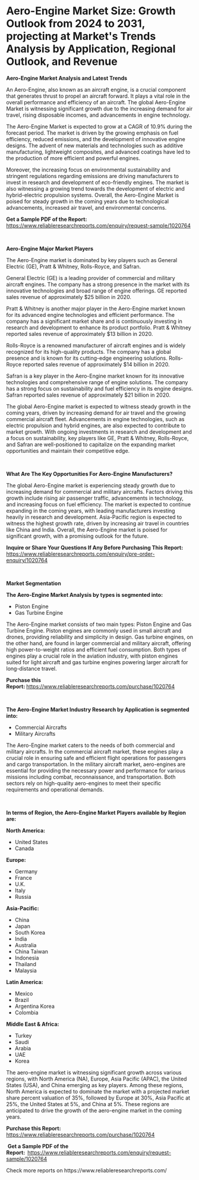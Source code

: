 <p><h1>Aero-Engine Market Size: Growth Outlook from 2024 to 2031, projecting at Market's Trends Analysis by Application, Regional Outlook, and Revenue</h1></p><p><strong>Aero-Engine Market Analysis and Latest Trends</strong></p>
<p><p>An Aero-Engine, also known as an aircraft engine, is a crucial component that generates thrust to propel an aircraft forward. It plays a vital role in the overall performance and efficiency of an aircraft. The global Aero-Engine Market is witnessing significant growth due to the increasing demand for air travel, rising disposable incomes, and advancements in engine technology.</p><p>The Aero-Engine Market is expected to grow at a CAGR of 10.9% during the forecast period. The market is driven by the growing emphasis on fuel efficiency, reduced emissions, and the development of innovative engine designs. The advent of new materials and technologies such as additive manufacturing, lightweight composites, and advanced coatings have led to the production of more efficient and powerful engines.</p><p>Moreover, the increasing focus on environmental sustainability and stringent regulations regarding emissions are driving manufacturers to invest in research and development of eco-friendly engines. The market is also witnessing a growing trend towards the development of electric and hybrid-electric propulsion systems. Overall, the Aero-Engine Market is poised for steady growth in the coming years due to technological advancements, increased air travel, and environmental concerns.</p></p>
<p><strong>Get a Sample PDF of the Report:&nbsp;</strong> <a href="https://www.reliableresearchreports.com/enquiry/request-sample/1020764">https://www.reliableresearchreports.com/enquiry/request-sample/1020764</a></p>
<p>&nbsp;</p>
<p><strong>Aero-Engine Major Market Players</strong></p>
<p><p>The Aero-Engine market is dominated by key players such as General Electric (GE), Pratt & Whitney, Rolls-Royce, and Safran. </p><p>General Electric (GE) is a leading provider of commercial and military aircraft engines. The company has a strong presence in the market with its innovative technologies and broad range of engine offerings. GE reported sales revenue of approximately $25 billion in 2020.</p><p>Pratt & Whitney is another major player in the Aero-Engine market known for its advanced engine technologies and efficient performance. The company has a significant market share and is continuously investing in research and development to enhance its product portfolio. Pratt & Whitney reported sales revenue of approximately $13 billion in 2020.</p><p>Rolls-Royce is a renowned manufacturer of aircraft engines and is widely recognized for its high-quality products. The company has a global presence and is known for its cutting-edge engineering solutions. Rolls-Royce reported sales revenue of approximately $14 billion in 2020.</p><p>Safran is a key player in the Aero-Engine market known for its innovative technologies and comprehensive range of engine solutions. The company has a strong focus on sustainability and fuel efficiency in its engine designs. Safran reported sales revenue of approximately $21 billion in 2020.</p><p>The global Aero-Engine market is expected to witness steady growth in the coming years, driven by increasing demand for air travel and the growing commercial aircraft fleet. Advancements in engine technologies, such as electric propulsion and hybrid engines, are also expected to contribute to market growth. With ongoing investments in research and development and a focus on sustainability, key players like GE, Pratt & Whitney, Rolls-Royce, and Safran are well-positioned to capitalize on the expanding market opportunities and maintain their competitive edge.</p></p>
<p>&nbsp;</p>
<p><strong>What Are The Key Opportunities For Aero-Engine Manufacturers?</strong></p>
<p><p>The global Aero-Engine market is experiencing steady growth due to increasing demand for commercial and military aircrafts. Factors driving this growth include rising air passenger traffic, advancements in technology, and increasing focus on fuel efficiency. The market is expected to continue expanding in the coming years, with leading manufacturers investing heavily in research and development. Asia-Pacific region is expected to witness the highest growth rate, driven by increasing air travel in countries like China and India. Overall, the Aero-Engine market is poised for significant growth, with a promising outlook for the future.</p></p>
<p><strong>Inquire or Share Your Questions If Any Before Purchasing This Report:</strong> <a href="https://www.reliableresearchreports.com/enquiry/pre-order-enquiry/1020764">https://www.reliableresearchreports.com/enquiry/pre-order-enquiry/1020764</a></p>
<p>&nbsp;</p>
<p><strong>Market Segmentation</strong></p>
<p><strong>The Aero-Engine Market Analysis by types is segmented into:</strong></p>
<p><ul><li>Piston Engine</li><li>Gas Turbine Engine</li></ul></p>
<p><p>The Aero-Engine market consists of two main types: Piston Engine and Gas Turbine Engine. Piston engines are commonly used in small aircraft and drones, providing reliability and simplicity in design. Gas turbine engines, on the other hand, are found in larger commercial and military aircraft, offering high power-to-weight ratios and efficient fuel consumption. Both types of engines play a crucial role in the aviation industry, with piston engines suited for light aircraft and gas turbine engines powering larger aircraft for long-distance travel.</p></p>
<p><strong>Purchase this Report:&nbsp;</strong><a href="https://www.reliableresearchreports.com/purchase/1020764">https://www.reliableresearchreports.com/purchase/1020764</a></p>
<p>&nbsp;</p>
<p><strong>The Aero-Engine Market Industry Research by Application is segmented into:</strong></p>
<p><ul><li>Commercial Aircrafts</li><li>Military Aircrafts</li></ul></p>
<p><p>The Aero-Engine market caters to the needs of both commercial and military aircrafts. In the commercial aircraft market, these engines play a crucial role in ensuring safe and efficient flight operations for passengers and cargo transportation. In the military aircraft market, aero-engines are essential for providing the necessary power and performance for various missions including combat, reconnaissance, and transportation. Both sectors rely on high-quality aero-engines to meet their specific requirements and operational demands.</p></p>
<p>&nbsp;</p>
<p><strong>In terms of Region, the Aero-Engine Market Players available by Region are:</strong></p>
<p>
    <p> <strong> North America: </strong>
        <ul>
            <li>United States</li>
            <li>Canada</li>
        </ul>
        </p> 
    <p> <strong> Europe: </strong>
        <ul>
            <li>Germany</li>
            <li>France</li>
            <li>U.K.</li>
            <li>Italy</li>
            <li>Russia</li>
        </ul>
        </p> 
    <p> <strong> Asia-Pacific: </strong>
        <ul>
            <li>China</li>
            <li>Japan</li>
            <li>South Korea</li>
            <li>India</li>
            <li>Australia</li>
            <li>China Taiwan</li>
            <li>Indonesia</li>
            <li>Thailand</li>
            <li>Malaysia</li>
        </ul>
        </p> 
    <p> <strong> Latin America: </strong>
        <ul>
            <li>Mexico</li>
            <li>Brazil</li>
            <li>Argentina Korea</li>
            <li>Colombia</li>
        </ul>
        </p> 
    <p> <strong> Middle East & Africa: </strong>
        <ul>
            <li>Turkey</li>
            <li>Saudi</li>
            <li>Arabia</li>
            <li>UAE</li>
            <li>Korea</li>
        </ul>
    </p>
    </p>
<p><p>The aero-engine market is witnessing significant growth across various regions, with North America (NA), Europe, Asia Pacific (APAC), the United States (USA), and China emerging as key players. Among these regions, North America is expected to dominate the market with a projected market share percent valuation of 35%, followed by Europe at 30%, Asia Pacific at 25%, the United States at 5%, and China at 5%. These regions are anticipated to drive the growth of the aero-engine market in the coming years.</p></p>
<p><strong>Purchase this Report: </strong><a href="https://www.reliableresearchreports.com/purchase/1020764">https://www.reliableresearchreports.com/purchase/1020764</a></p>
<p>&nbsp;<strong>Get a Sample PDF of the Report:&nbsp;&nbsp;</strong><a href="https://www.reliableresearchreports.com/enquiry/request-sample/1020764">https://www.reliableresearchreports.com/enquiry/request-sample/1020764</a></p>
<p><strong></strong></p>
<p>Check more reports on https://www.reliableresearchreports.com/</p>